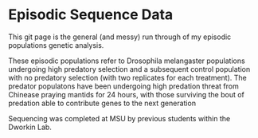 # Episodic Sequence Data

This git page is the general (and messy) run through of my episodic populations genetic analysis. 

These episodic populations refer to Drosophila melangaster populations undergoing high predatory selection and a subsequent control population with no predatory selection (with two replicates for each treatment). The predator populatons have been undergoing high predation threat from Chinease praying mantids for 24 hours, with those surviving the bout of predation able to contribute genes to the next generation

Sequencing was completed at MSU by previous students within the Dworkin Lab.
